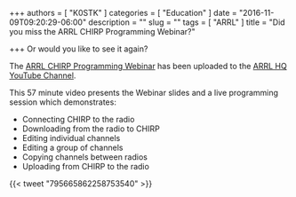 +++
authors = [ "K0STK" ]
categories = [ "Education" ]
date = "2016-11-09T09:20:29-06:00"
description = ""
slug = ""
tags = [ "ARRL" ]
title = "Did you miss the ARRL CHIRP Programming Webinar?"

+++
Or would you like to see it again?

The [ARRL CHIRP Programming Webinar](https://www.youtube.com/watch?v=pbj_L8Dl-gc&feature=youtu.be) has been uploaded to the
[ARRL HQ YouTube Channel](https://www.youtube.com/channel/UCzn9oVj62EFaJHjQcohwbmg).
<!--more-->
This 57 minute video presents the Webinar slides and a live programming session which demonstrates:

* Connecting CHIRP to the radio
* Downloading from the radio to CHIRP
* Editing individual channels
* Editing a group of channels
* Copying channels between radios
* Uploading from CHIRP to the radio

{{< tweet "795665862258753540" >}}

